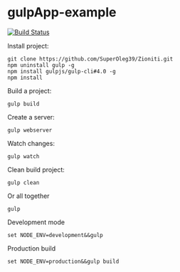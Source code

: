 # gulpApp-example

[![Build Status](https://travis-ci.org/SuperOleg39/gulpApp-example.svg?branch=master)](https://travis-ci.org/SuperOleg39/gulpApp-example)

Install project:
```
git clone https://github.com/SuperOleg39/Zioniti.git
npm uninstall gulp -g
npm install gulpjs/gulp-cli#4.0 -g
npm install
```

Build a project:
```
gulp build
```

Create a server:
```
gulp webserver
```

Watch changes:
```
gulp watch
```

Clean build project:
```
gulp clean
```

Or all together
```
gulp
```


Development mode
```
set NODE_ENV=development&&gulp
```


Production build
```
set NODE_ENV=production&&gulp build
```